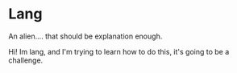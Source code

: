 # Lang
An alien.... that should be explanation enough.

Hi! Im lang, and I'm trying to learn how to do this, it's going to be a challenge.
